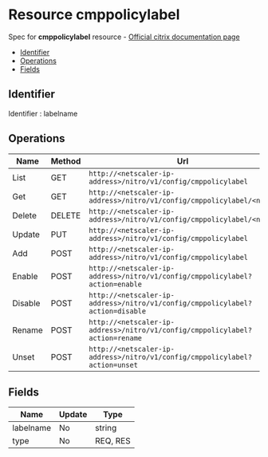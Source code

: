 # Resource cmppolicylabel

Spec for **cmppolicylabel** resource - [Official citrix documentation page](https://developer-docs.citrix.com/projects/netscaler-nitro-api/en/12.0/configuration/compression/cmppolicylabel/cmppolicylabel/)

- [Identifier](#identifier)
- [Operations](#operations)
- [Fields](#fields)

## Identifier

Identifier : labelname

## Operations

| Name | Method | Url |
|----|----|----|
| List | GET | `http://<netscaler-ip-address>/nitro/v1/config/cmppolicylabel` |
| Get | GET | `http://<netscaler-ip-address>/nitro/v1/config/cmppolicylabel/<name>` |
| Delete | DELETE | `http://<netscaler-ip-address>/nitro/v1/config/cmppolicylabel/<name>` |
| Update | PUT | `http://<netscaler-ip-address>/nitro/v1/config/cmppolicylabel` |
| Add | POST | `http://<netscaler-ip-address>/nitro/v1/config/cmppolicylabel` |
| Enable | POST | `http://<netscaler-ip-address>/nitro/v1/config/cmppolicylabel?action=enable` |
| Disable | POST | `http://<netscaler-ip-address>/nitro/v1/config/cmppolicylabel?action=disable` |
| Rename | POST | `http://<netscaler-ip-address>/nitro/v1/config/cmppolicylabel?action=rename` |
| Unset | POST | `http://<netscaler-ip-address>/nitro/v1/config/cmppolicylabel?action=unset` |

## Fields

| Name | Update | Type |
|----|----|----|
| labelname | No | string |
| type | No | REQ, RES |

